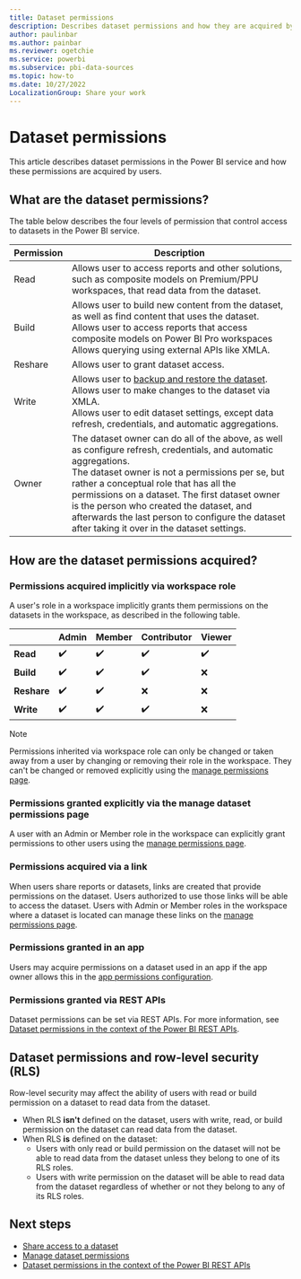 ```yaml
---
title: Dataset permissions
description: Describes dataset permissions and how they are acquired by users.
author: paulinbar
ms.author: painbar
ms.reviewer: ogetchie
ms.service: powerbi
ms.subservice: pbi-data-sources
ms.topic: how-to
ms.date: 10/27/2022
LocalizationGroup: Share your work
---
```

# Dataset permissions

This article describes dataset permissions in the Power BI service and how these permissions are acquired by users.

## What are the dataset permissions?

The table below describes the four levels of permission that control access to datasets in the Power BI service.

|Permission  |Description  |
|------------|-------------|
|Read        |Allows user to access reports and other solutions, such as composite models on Premium/PPU workspaces, that read data from the dataset.|
|Build       |Allows user to build new content from the dataset, as well as find content that uses the dataset.<br>Allows user to access reports that access composite models on Power BI Pro workspaces<br>Allows querying using external APIs like XMLA. |
|Reshare     |Allows user to grant dataset access. |
|Write       |Allows user to [backup and restore the dataset](../enterprise/service-premium-backup-restore-dataset.md).<br>Allows user to make changes to the dataset via XMLA.<br>Allows user to edit dataset settings, except data refresh, credentials, and automatic aggregations.|
|Owner       |The dataset owner can do all of the above, as well as configure refresh, credentials, and automatic aggregations.<br>The dataset owner is not a permissions per se, but rather a conceptual role that has all the permissions on a dataset. The first dataset owner is the person who created the dataset, and afterwards the last person to configure the dataset after taking it over in the dataset settings.|

## How are the dataset permissions acquired?

### Permissions acquired implicitly via workspace role

A user's role in a workspace implicitly grants them permissions on the datasets in the workspace, as described in the following table.

|                                       |Admin  |Member  |Contributor  |Viewer |
|---------------------------------------|-------|--------|-------------|-------|
|**Read**                               |✔️     |✔️     |✔️           |✔️    |
|**Build**                              |✔️     |✔️     |✔️           |❌    |
|**Reshare**                            |✔️     |✔️     |❌           |❌    |
|**Write**                              |✔️     |✔️     |✔️           |❌    |

>[!NOTE]
>Permissions inherited via workspace role can only be changed or taken away from a user by changing or removing their role in the workspace. They can't be changed or removed explicitly using the [manage permissions page](service-datasets-manage-access-permissions.md).

### Permissions granted explicitly via the manage dataset permissions page

A user with an Admin or Member role in the workspace can explicitly grant permissions to other users using the [manage permissions page](service-datasets-manage-access-permissions.md).

### Permissions acquired via a link

When users share reports or datasets, links are created that provide permissions on the dataset. Users authorized to use those links will be able to access the dataset. Users with Admin or Member roles in the workspace where a dataset is located can manage these links on the [manage permissions page](service-datasets-manage-access-permissions.md#manage-links-generated-for-report-sharing).

### Permissions granted in an app

Users may acquire permissions on a dataset used in an app if the app owner allows this in the [app permissions configuration](../collaborate-share/service-create-distribute-apps.md#create-and-manage-audiences). 

### Permissions granted via REST APIs

Dataset permissions can be set via REST APIs. For more information, see [Dataset permissions in the context of the Power BI REST APIs](../developer/embedded/datasets-permissions.md).

## Dataset permissions and row-level security (RLS)

Row-level security may affect the ability of users with read or build permission on a dataset to read data from the dataset.

* When RLS **isn't** defined on the dataset, users with write, read, or build permission on the dataset can read data from the dataset.
* When RLS **is** defined on the dataset:
    * Users with only read or build permission on the dataset will not be able to read data from the dataset unless they belong to one of its RLS roles.
    * Users with write permission on the dataset will be able to read data from the dataset regardless of whether or not they belong to any of its RLS roles.

## Next steps
* [Share access to a dataset](./service-datasets-share.md)
* [Manage dataset permissions](service-datasets-manage-access-permissions.md)
* [Dataset permissions in the context of the Power BI REST APIs](../developer/embedded/datasets-permissions.md)
